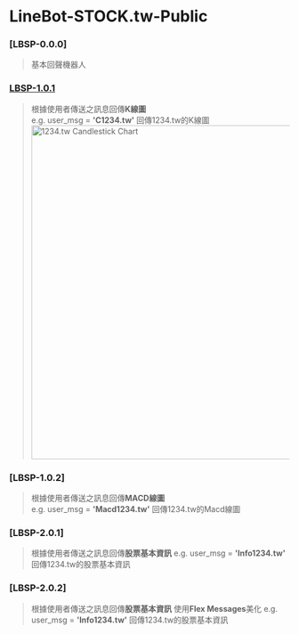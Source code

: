 # LineBot-STOCK.tw-Public
### [LBSP-0.0.0]
>基本回聲機器人
### [LBSP-1.0.1](https://github.com/hsiangjenli/LineBot-STOCK.tw-Public/tree/LBSP-1.0.1)
>根據使用者傳送之訊息回傳**K線圖**<br>
>e.g. user_msg = **'C1234.tw'** 回傳1234.tw的K線圖<br>
><img class="fit-picture"
     src="https://i.imgur.com/Yx68wKa.png"
     width="600" heigh="400"
     alt="1234.tw Candlestick Chart">
### [LBSP-1.0.2]
>根據使用者傳送之訊息回傳**MACD線圖**<br>
>e.g. user_msg = **'Macd1234.tw'** 回傳1234.tw的Macd線圖<br>
### [LBSP-2.0.1]
>根據使用者傳送之訊息回傳**股票基本資訊**
>e.g. user_msg = **'Info1234.tw'** 回傳1234.tw的股票基本資訊<br>
### [LBSP-2.0.2]
>根據使用者傳送之訊息回傳**股票基本資訊**
>使用**Flex Messages**美化
>e.g. user_msg = **'Info1234.tw'** 回傳1234.tw的股票基本資訊<br>
